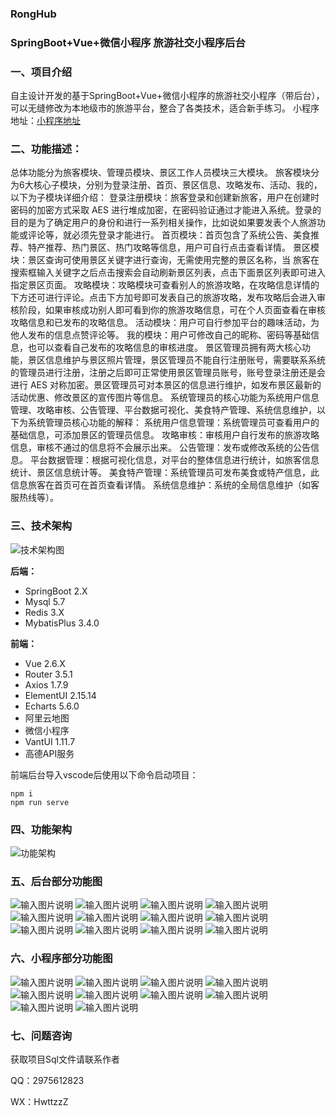 ### RongHub
### SpringBoot+Vue+微信小程序 旅游社交小程序后台

### 一、项目介绍

自主设计开发的基于SpringBoot+Vue+微信小程序的旅游社交小程序（带后台），可以无缝修改为本地级市的旅游平台，整合了各类技术，适合新手练习。
小程序地址：[小程序地址](https://gitee.com/hwtzzz06/rong-hub)

### 二、功能描述：

总体功能分为旅客模块、管理员模块、景区工作人员模块三大模块。
旅客模块分为6大核心子模块，分别为登录注册、首页、景区信息、攻略发布、活动、我的，以下为子模块详细介绍：
登录注册模块：旅客登录和创建新旅客，用户在创建时密码的加密方式采取 AES 进行堆成加密，在密码验证通过才能进入系统。登录的目的是为了确定用户的身份和进行一系列相关操作，比如说如果要发表个人旅游功能或评论等，就必须先登录才能进行。
首页模块：首页包含了系统公告、美食推荐、特产推荐、热门景区、热门攻略等信息，用户可自行点击查看详情。
景区模块：景区查询可使用景区关键字进行查询，无需使用完整的景区名称，当 旅客在搜索框输入关键字之后点击搜索会自动刷新景区列表，点击下面景区列表即可进入指定景区页面。
攻略模块：攻略模块可查看别人的旅游攻略，在攻略信息详情的下方还可进行评论。点击下方加号即可发表自己的旅游攻略，发布攻略后会进入审核阶段，如果审核成功别人即可看到你的旅游攻略信息，可在个人页面查看在审核攻略信息和已发布的攻略信息。
活动模块：用户可自行参加平台的趣味活动，为他人发布的信息点赞评论等。
我的模块：用户可修改自己的昵称、密码等基础信息，也可以查看自己发布的攻略信息的审核进度。
景区管理员拥有两大核心功能，景区信息维护与景区照片管理，景区管理员不能自行注册账号，需要联系系统的管理员进行注册，注册之后即可正常使用景区管理员账号，账号登录注册还是会进行 AES 对称加密。景区管理员可对本景区的信息进行维护，如发布景区最新的活动优惠、修改景区的宣传图片等信息。
系统管理员的核心功能为系统用户信息管理、攻略审核、公告管理、平台数据可视化、美食特产管理、系统信息维护，以下为系统管理员核心功能的解释：
系统用户信息管理：系统管理员可查看用户的基础信息，可添加景区的管理员信息。
攻略审核：审核用户自行发布的旅游攻略信息，审核不通过的信息将不会展示出来。
公告管理：发布或修改系统的公告信息。
平台数据管理：根据可视化信息，对平台的整体信息进行统计，如旅客信息统计、景区信息统计等。
美食特产管理：系统管理员可发布美食或特产信息，此信息旅客在首页可在首页查看详情。
系统信息维护：系统的全局信息维护（如客服热线等）。

### 三、技术架构

![技术架构图](%E7%95%8C%E9%9D%A2%E5%9B%BE/%E6%8A%80%E6%9C%AF%E6%9E%B6%E6%9E%84%E5%9B%BE.png)

 **后端：**
-  SpringBoot 2.X
-  Mysql 5.7
-  Redis 3.X
-  MybatisPlus 3.4.0

 **前端：** 
- Vue 2.6.X
- Router 3.5.1
- Axios 1.7.9
- ElementUI 2.15.14
- Echarts 5.6.0
- 阿里云地图
- 微信小程序
- VantUI 1.11.7
- 高德API服务

前端后台导入vscode后使用以下命令启动项目：
```
npm i
npm run serve
```

### 四、功能架构
![功能架构](%E7%95%8C%E9%9D%A2%E5%9B%BE/%E6%9C%80%E6%96%B0%E7%B3%BB%E7%BB%9F%E6%9E%B6%E6%9E%84%E5%9B%BE.png)

### 五、后台部分功能图

![输入图片说明](%E7%95%8C%E9%9D%A2%E5%9B%BE/%E5%90%8E%E5%8F%B0%E7%99%BB%E5%BD%95.png)
![输入图片说明](%E7%95%8C%E9%9D%A2%E5%9B%BE/%E7%B3%BB%E7%BB%9F%E7%AE%A1%E7%90%86%E5%91%98-%E9%A6%96%E9%A1%B5.png)
![输入图片说明](%E7%95%8C%E9%9D%A2%E5%9B%BE/%E7%B3%BB%E7%BB%9F%E7%AE%A1%E7%90%86%E5%91%98-%E5%B7%A5%E4%BD%9C%E4%BA%BA%E5%91%98%E7%AE%A1%E7%90%86.png)
![输入图片说明](%E7%95%8C%E9%9D%A2%E5%9B%BE/%E7%B3%BB%E7%BB%9F%E7%AE%A1%E7%90%86%E5%91%98-%E6%94%BB%E7%95%A5%E5%AE%A1%E6%A0%B8.png)
![输入图片说明](%E7%95%8C%E9%9D%A2%E5%9B%BE/%E7%B3%BB%E7%BB%9F%E7%AE%A1%E7%90%86%E5%91%98-%E6%94%BB%E7%95%A5%E5%AE%A1%E6%A0%B8.png)
![输入图片说明](%E7%95%8C%E9%9D%A2%E5%9B%BE/%E7%B3%BB%E7%BB%9F%E7%AE%A1%E7%90%86%E5%91%98-%E5%AF%86%E7%A0%81%E4%BF%AE%E6%94%B9.png)
![输入图片说明](%E7%95%8C%E9%9D%A2%E5%9B%BE/%E7%B3%BB%E7%BB%9F%E7%AE%A1%E7%90%86%E5%91%98-%E6%97%85%E5%AE%A2%E7%AE%A1%E7%90%86-Excel%E5%AF%BC%E5%87%BA.png)
![输入图片说明](%E7%95%8C%E9%9D%A2%E5%9B%BE/%E7%B3%BB%E7%BB%9F%E7%AE%A1%E7%90%86%E5%91%98-%E7%89%B9%E4%BA%A7%E7%BE%8E%E9%A3%9F%E7%AE%A1%E7%90%86.png)
![输入图片说明](%E7%95%8C%E9%9D%A2%E5%9B%BE/%E7%B3%BB%E7%BB%9F%E7%AE%A1%E7%90%86%E5%91%98-%E7%95%99%E8%A8%80%E5%8F%8D%E9%A6%88.png)
![输入图片说明](%E7%95%8C%E9%9D%A2%E5%9B%BE/%E7%B3%BB%E7%BB%9F%E7%AE%A1%E7%90%86%E5%91%98-%E5%B7%A5%E4%BD%9C%E4%BA%BA%E5%91%98%E7%AE%A1%E7%90%86.png)
![输入图片说明](%E7%95%8C%E9%9D%A2%E5%9B%BE/%E6%99%AF%E5%8C%BA%E7%AE%A1%E7%90%86%E5%91%98-%E6%88%91%E7%9A%84%E6%99%AF%E5%8C%BA.png)
![输入图片说明](%E7%95%8C%E9%9D%A2%E5%9B%BE/%E6%99%AF%E5%8C%BA%E7%AE%A1%E7%90%86%E5%91%98-%E6%99%AF%E5%8C%BA%E5%9B%BE%E7%89%87.png)


### 六、小程序部分功能图

![输入图片说明](%E7%95%8C%E9%9D%A2%E5%9B%BE/%E7%99%BB%E5%BD%95.png)
![输入图片说明](%E7%95%8C%E9%9D%A2%E5%9B%BE/%E9%A6%96%E9%A1%B5.png)
![输入图片说明](%E7%95%8C%E9%9D%A2%E5%9B%BE/%E6%99%AF%E5%8C%BA%E5%88%97%E8%A1%A8.png)
![输入图片说明](%E7%95%8C%E9%9D%A2%E5%9B%BE/%E7%BE%8E%E9%A3%9F%E8%AF%A6%E6%83%85.png)
![输入图片说明](%E7%95%8C%E9%9D%A2%E5%9B%BE/%E7%89%B9%E4%BA%A7%E8%AF%A6%E6%83%85.png)
![输入图片说明](%E7%95%8C%E9%9D%A2%E5%9B%BE/%E6%94%BB%E7%95%A5%E5%88%97%E8%A1%A8.png)
![输入图片说明](%E7%95%8C%E9%9D%A2%E5%9B%BE/%E5%85%B3%E4%BA%8E%E9%A1%B9%E7%9B%AE.png)
![输入图片说明](%E7%95%8C%E9%9D%A2%E5%9B%BE/%E7%B3%BB%E7%BB%9F%E5%85%AC%E5%91%8A.png)
![输入图片说明](%E7%95%8C%E9%9D%A2%E5%9B%BE/%E6%B3%A8%E5%86%8C.png)
![输入图片说明](%E7%95%8C%E9%9D%A2%E5%9B%BE/%E6%88%91%E7%9A%84%E9%A1%B5%E9%9D%A2.png)


### 七、问题咨询

获取项目Sql文件请联系作者

QQ：2975612823

WX：HwttzzZ